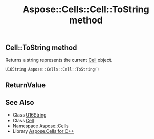 ﻿---
title: Aspose::Cells::Cell::ToString method
linktitle: ToString
second_title: Aspose.Cells for C++ API Reference
description: 'Aspose::Cells::Cell::ToString method. Returns a string represents the current Cell object in C++.'
type: docs
weight: 7000
url: /cpp/aspose.cells/cell/tostring/
---
## Cell::ToString method


Returns a string represents the current [Cell](../) object.

```cpp
U16String Aspose::Cells::Cell::ToString()
```


## ReturnValue



## See Also

* Class [U16String](../../u16string/)
* Class [Cell](../)
* Namespace [Aspose::Cells](../../)
* Library [Aspose.Cells for C++](../../../)
